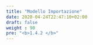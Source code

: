 ```yaml
---
title: "Modello Importazione"
date: 2020-04-24T22:47:10+02:00
draft: false
weight : 90
pre: "<b>1.4.2 </b>"
---
```




